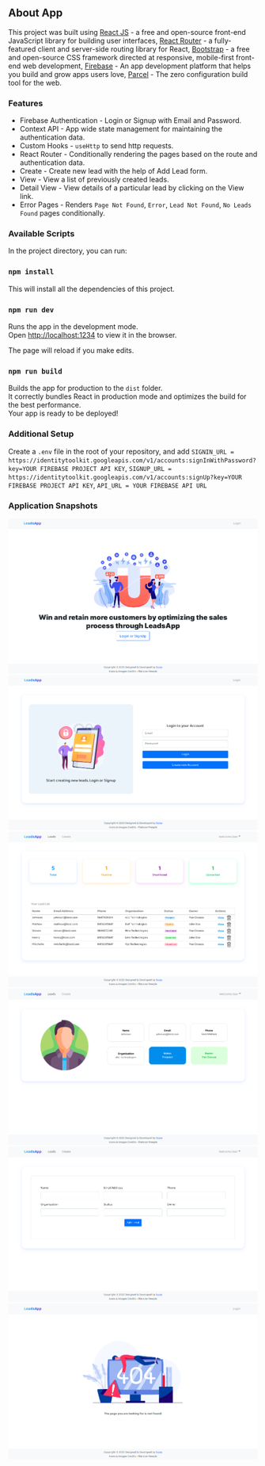 ## About App

This project was built using [React JS](https://reactjs.org) - a free and open-source front-end JavaScript library for building user interfaces, [React Router](https://reactrouter.com) - a fully-featured client and server-side routing library for React, [Bootstrap](https://getbootstrap.com) - a free and open-source CSS framework directed at responsive, mobile-first front-end web development, [Firebase](https://firebase.google.com) - An app development platform that helps you build and grow apps users love, [Parcel](https://parceljs.org) - The zero configuration build tool for the web.

### Features

- Firebase Authentication - Login or Signup with Email and Password.
- Context API - App wide state management for maintaining the authentication data.
- Custom Hooks - `useHttp` to send http requests.
- React Router - Conditionally rendering the pages based on the route and authentication data.
- Create - Create new lead with the help of Add Lead form.
- View - View a list of previously created leads.
- Detail View - View details of a particular lead by clicking on the View link.
- Error Pages - Renders `Page Not Found`, `Error`, `Lead Not Found`, `No Leads Found` pages conditionally.

### Available Scripts

In the project directory, you can run:

### `npm install`

This will install all the dependencies of this project.

### `npm run dev`

Runs the app in the development mode.<br>
Open [http://localhost:1234](http://localhost:1234) to view it in the browser.

The page will reload if you make edits.

### `npm run build`

Builds the app for production to the `dist` folder.<br>
It correctly bundles React in production mode and optimizes the build for the best performance.<br>
Your app is ready to be deployed!

### Additional Setup

Create a `.env` file in the root of your repository, and add `SIGNIN_URL = https://identitytoolkit.googleapis.com/v1/accounts:signInWithPassword?key=YOUR FIREBASE PROJECT API KEY`, `SIGNUP_URL = https://identitytoolkit.googleapis.com/v1/accounts:signUp?key=YOUR FIREBASE PROJECT API KEY`, `API_URL = YOUR FIREBASE API URL`

### Application Snapshots

![leadsapp-home](/snapshots/leadsapp-home.PNG)
![leadsapp-auth](/snapshots/leadsapp-auth.PNG)
![leadsapp-list](/snapshots/leadsapp-list.PNG)
![leadsapp-detail](/snapshots/leadsapp-detail.PNG)
![leadsapp-add-lead](/snapshots/leadsapp-add-lead.PNG)
![leadsapp-not-found](/snapshots/leadsapp-not-found.PNG)
